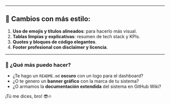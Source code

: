 
---

## 🎨 Cambios con más estilo:
1. **Uso de emojis y títulos alineados**: para hacerlo más visual.
2. **Tablas limpias y explicativas**: resumen de tech stack y KPIs.
3. **Quotes y bloques de código elegantes**.
4. **Footer profesional con disclaimer y licencia**.

---

### 🔧 ¿Qué más puedo hacer?
- ¿Te hago un `README.md` **oscuro** con un logo para el dashboard?  
- ¿O te genero un **banner gráfico** con la marca de tu sistema?  
- ¿O armamos la **documentación extendida** del sistema en GitHub Wiki?  

¡Tú me dices, bro! 😎🔥
